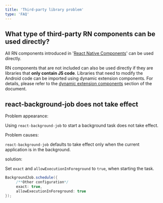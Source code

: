 ```yaml
---
title: 'Third-party library problem'
type: 'FAQ'
---
```


## What type of third-party RN components can be used directly?

All RN components introduced in '[React Native Components]()' can be used directly. 

RN components that are not included can also be used directly if they are libraries that **only contain JS code**. Libraries that need to modify the Android code can be imported using dynamic extension components. For details, please refer to the [dynamic extension components]() section of the document.

## react-background-job does not take effect

Problem appearance:

Using `react-background-job` to start a background task does not take effect.

Problem causes:

`react-background-job` defaults to take effect only when the current application is in the background.

solution:

Set `exact` and `allowExecutionInForeground` to `true`, when starting the task.

```java
BackgroundJob.schedule({
     /**Other configuration*/
     exact: true,
     allowExecutionInForeground: true
});
```